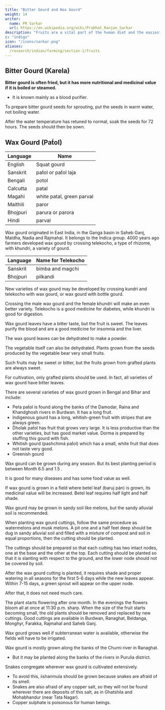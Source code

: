 ```yaml
---
title: "Bitter Gourd and Wax Gourd"
weight: 14
writer:
  name: PR Sarkar
  url: https://en.wikipedia.org/wiki/Prabhat_Ranjan_Sarkar
description: "Fruits are a vital part of the human diet and the easiest food for humans to digest. "
c: "indigo"
icon: "/icons/sarkar.png"
aliases:
  /research/indian/farming/section-1/fruits
---
```



## Bitter Gourd (Karela)

**Bitter gourd is often fried, but it has more nutritional and medicinal value if it is boiled or steamed.** 
- It is known mainly as a blood purifier.

To prepare bitter gourd seeds for sprouting, put the seeds in warm water, not boiling water. 

After the water temperature has retuned to normal, soak the seeds for 72 hours. The seeds should then be sown.



## Wax Gourd (Pat́ol)

Language | Name
--- | ---
English | Squat gourd
Sanskrit | pat́ol or pat́ol laja
Bengali | potol
Calcutta | patal
Magahi | white patal, green parval
Maithili | paror
Bhojpuri | parura or parora
Hindi | parval

Wax gourd originated in East India, in the Ganga basin in Saheb Ganj, Maldha, Nadia and Rajmahal. It belongs to the Indica group. 4000 years ago farmers developed wax gourd by crossing telekocho, a type of rhizome, with khundri, a variety of gourd. 


Language | Name for Telekocho
--- | ---
Sanskrit | bimba and magchi
Bhojpuri | pilkandi

New varieties of wax gourd may be developed by crossing kundri and telekocho with wax gourd, or wax gourd with bottle gourd. 

Crossing the male wax gourd and the female khundri will make an even better variety. Telekocho is a good medicine for diabetes, while khundri is good for digestion.

Wax gourd leaves have a bitter taste, but the fruit is sweet. The leaves purify the blood and are a good medicine for insomnia and the liver. 

The wax gourd leaves can be dehydrated to make a powder. 

The vegetable itself can also be dehydrated. Plants grown from the seeds produced by the vegetable bear very small fruits.

Such fruits may be sweet or bitter, but the fruits grown from grafted plants are always sweet. 

For cultivation, only grafted plants should be used. In fact, all varieties of wax gourd have bitter leaves.

There are several varieties of wax gourd grown in Bengal and Bihar and include:
- Peŕa pat́ol is found along the banks of the Damodar, Raina and Khandghosh rivers in Burdwan. It has a long fruit.
- Indigenous gourd has a long, whitish-green fruit with stripes that are always green.
- D́holak pat́ol has fruit that grows very large. It is less productive than the other varieties, but has good market value. Dorma is prepared by stuffing this gourd with fish.
- Whitish gourd (pashchimá pat́ol) which has a small, white fruit that does not taste very good.
- Greenish gourd

Wax gourd can be grown during any season. But its best planting period is between Month 6.5 and 1.5 <!-- Aśádha and Mágha -->. 

It is good for many diseases and has some food value as well. 

If wax gourd is grown in a field where betel leaf (baruj pán) is grown, its medicinal value will be increased. Betel leaf requires half light and half shade. 

Wax gourd may be grown in sandy soil like melons, but the sandy alluvial soil is recommended.

When planting wax gourd cuttings, follow the same procedure as watermelons and musk melons. A pit one and a half feet deep should be dug in sandy alluvial soil and filled with a mixture of compost and soil in equal proportions, then the cutting should be planted. 

The cuttings should be prepared so that each cutting has two intact nodes, one at the base and the other at the top. Each cutting should be planted so that it is slanting with respect to the ground, and the lower node should not be covered by soil. 

After the wax gourd cutting is planted, it requires shade and proper watering in all seasons for the first 5-6 days while the new leaves appear. Within 7-15 days, a green sprout will appear on the upper node. 

After that, it does not need much care. 

The plant starts flowering after one month. In the evenings the flowers bloom all at once at 11:30 p.m. sharp. When the size of the fruit starts becoming small, the old plants should be removed and replaced by new cuttings. Good cuttings are available in Burdwan, Ranaghat, Beldanga, Monghyr, Farakka, Rajmahal and Saheb Ganj. 

Wax gourd grows well if subterranean water is available, otherwise the fields will have to be irrigated.

Wax gourd is mostly grown along the banks of the Churni river in Ranaghat. 
- But it may be planted along the banks of the rivers in Purulia district. 

Snakes congregate wherever wax gourd is cultivated extensively. 
- To avoid this, iishanmula should be grown because snakes are afraid of its smell. 
- Snakes are also afraid of any copper salt, so they will not be found wherever there are deposits of this salt, as in Ghatshila and Mohabhandur (near Tata Nagar). 
- Copper sulphate is poisonous for human beings.
